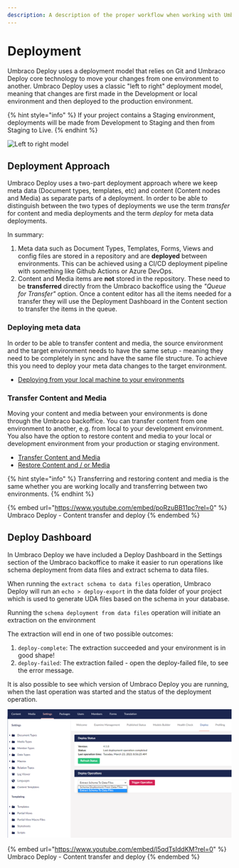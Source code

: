 ```yaml
---
description: A description of the proper workflow when working with Umbraco Deploy
---
```


# Deployment

Umbraco Deploy uses a deployment model that relies on Git and Umbraco Deploy core technology to move your changes from one environment to another. Umbraco Deploy uses a classic "left to right" deployment model, meaning that changes are first made in the Development or local environment and then deployed to the production environment.

{% hint style="info" %}
If your project contains a Staging environment, deployments will be made from Development to Staging and then from Staging to Live.
{% endhint %}

![Left to right model](../../umbraco-cloud/deployment/images/left-to-right.png)

## Deployment Approach

Umbraco Deploy uses a two-part deployment approach where we keep meta data (Document types, templates, etc) and content (Content nodes and Media) as separate parts of a deployment. In order to be able to distinguish between the two types of deployments we use the term _transfer_ for content and media deployments and the term _deploy_ for meta data deployments.

In summary:

1. Meta data such as Document Types, Templates, Forms, Views and config files are stored in a repository and are **deployed** between environments. This can be achieved using a CI/CD deployment pipeline with something like Github Actions or Azure DevOps.
2. Content and Media items are **not** stored in the repository. These need to be **transferred** directly from the Umbraco backoffice using the _"Queue for Transfer"_ option. Once a content editor has all the items needed for a transfer they will use the Deployment Dashboard in the Content section to transfer the items in the queue.

### Deploying meta data

In order to be able to transfer content and media, the source environment and the target environment needs to have the same setup - meaning they need to be completely in sync and have the same file structure. To achieve this you need to deploy your meta data changes to the target environment.

* [Deploying from your local machine to your environments](deploying-changes.md)

### Transfer Content and Media

Moving your content and media between your environments is done through the Umbraco backoffice. You can transfer content from one environment to another, e.g. from local to your development environment. You also have the option to restore content and media to your local or development environment from your production or staging environment.

* [Transfer Content and Media](content-transfer.md)
* [Restore Content and / or Media](restoring-content/)

{% hint style="info" %}
Transferring and restoring content and media is the same whether you are working locally and transferring between two environments.
{% endhint %}

{% embed url="https://www.youtube.com/embed/poRzuBB11pc?rel=0" %}
Umbraco Deploy - Content transfer and deploy
{% endembed %}

## Deploy Dashboard

In Umbraco Deploy we have included a Deploy Dashboard in the Settings section of the Umbraco backoffice to make it easier to run operations like schema deployment from data files and extract schema to data files.

When running the `extract schema to data files` operation, Umbraco Deploy will run an `echo > deploy-export` in the data folder of your project which is used to generate UDA files based on the schema in your database.

Running the `schema deployment from data files` operation will initiate an extraction on the environment

The extraction will end in one of two possible outcomes:

1. `deploy-complete`: The extraction succeeded and your environment is in good shape!
2. `deploy-failed`: The extraction failed - open the deploy-failed file, to see the error message.

It is also possible to see which version of Umbraco Deploy you are running, when the last operation was started and the status of the deployment operation.

![Deploy Dashboard](images/Deploy-dahsboard.png)

{% embed url="https://www.youtube.com/embed/l5qdTsIddKM?rel=0" %}
Umbraco Deploy - Content transfer and deploy
{% endembed %}
